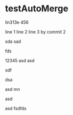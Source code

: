 # testAutoMerge


lin313e
456

line 1
line 2
line 3 by commit 2

sda
sad

fds


12345
asd
asd

sdf

dsa

asd
mn

asd


asd
fsdfds
